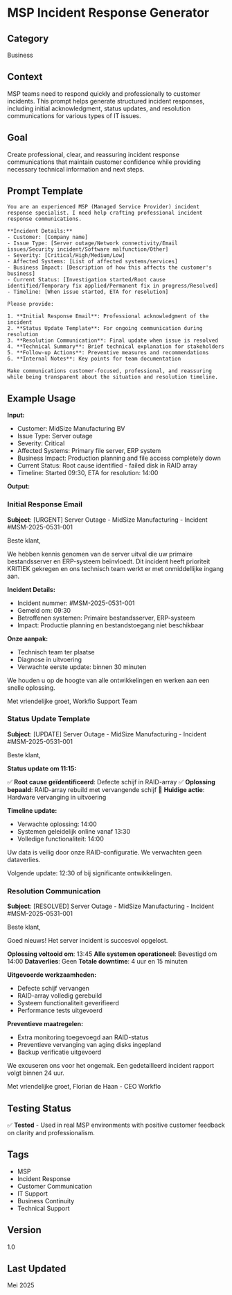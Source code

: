 # MSP Incident Response Generator

## Category
Business

## Context
MSP teams need to respond quickly and professionally to customer incidents. This prompt helps generate structured incident responses, including initial acknowledgment, status updates, and resolution communications for various types of IT issues.

## Goal
Create professional, clear, and reassuring incident response communications that maintain customer confidence while providing necessary technical information and next steps.

## Prompt Template

```
You are an experienced MSP (Managed Service Provider) incident response specialist. I need help crafting professional incident response communications.

**Incident Details:**
- Customer: [Company name]
- Issue Type: [Server outage/Network connectivity/Email issues/Security incident/Software malfunction/Other]
- Severity: [Critical/High/Medium/Low]
- Affected Systems: [List of affected systems/services]
- Business Impact: [Description of how this affects the customer's business]
- Current Status: [Investigation started/Root cause identified/Temporary fix applied/Permanent fix in progress/Resolved]
- Timeline: [When issue started, ETA for resolution]

Please provide:

1. **Initial Response Email**: Professional acknowledgment of the incident
2. **Status Update Template**: For ongoing communication during resolution
3. **Resolution Communication**: Final update when issue is resolved
4. **Technical Summary**: Brief technical explanation for stakeholders
5. **Follow-up Actions**: Preventive measures and recommendations
6. **Internal Notes**: Key points for team documentation

Make communications customer-focused, professional, and reassuring while being transparent about the situation and resolution timeline.
```

## Example Usage

**Input:**
- Customer: MidSize Manufacturing BV
- Issue Type: Server outage
- Severity: Critical
- Affected Systems: Primary file server, ERP system
- Business Impact: Production planning and file access completely down
- Current Status: Root cause identified - failed disk in RAID array
- Timeline: Started 09:30, ETA for resolution: 14:00

**Output:**

### Initial Response Email
**Subject**: [URGENT] Server Outage - MidSize Manufacturing - Incident #MSM-2025-0531-001

Beste klant,

We hebben kennis genomen van de server uitval die uw primaire bestandsserver en ERP-systeem beïnvloedt. Dit incident heeft prioriteit KRITIEK gekregen en ons technisch team werkt er met onmiddellijke ingang aan.

**Incident Details:**
- Incident nummer: #MSM-2025-0531-001
- Gemeld om: 09:30
- Betroffenen systemen: Primaire bestandsserver, ERP-systeem
- Impact: Productie planning en bestandstoegang niet beschikbaar

**Onze aanpak:**
- Technisch team ter plaatse
- Diagnose in uitvoering
- Verwachte eerste update: binnen 30 minuten

We houden u op de hoogte van alle ontwikkelingen en werken aan een snelle oplossing.

Met vriendelijke groet,
Workflo Support Team

### Status Update Template
**Subject**: [UPDATE] Server Outage - MidSize Manufacturing - Incident #MSM-2025-0531-001

Beste klant,

**Status update om 11:15:**

✅ **Root cause geïdentificeerd**: Defecte schijf in RAID-array
✅ **Oplossing bepaald**: RAID-array rebuild met vervangende schijf
🔄 **Huidige actie**: Hardware vervanging in uitvoering

**Timeline update:**
- Verwachte oplossing: 14:00
- Systemen geleidelijk online vanaf 13:30
- Volledige functionaliteit: 14:00

Uw data is veilig door onze RAID-configuratie. We verwachten geen dataverlies.

Volgende update: 12:30 of bij significante ontwikkelingen.

### Resolution Communication
**Subject**: [RESOLVED] Server Outage - MidSize Manufacturing - Incident #MSM-2025-0531-001

Beste klant,

Goed nieuws! Het server incident is succesvol opgelost.

**Oplossing voltooid om**: 13:45
**Alle systemen operationeel**: Bevestigd om 14:00
**Dataverlies**: Geen
**Totale downtime**: 4 uur en 15 minuten

**Uitgevoerde werkzaamheden:**
- Defecte schijf vervangen
- RAID-array volledig gerebuild
- Systeem functionaliteit geverifieerd
- Performance tests uitgevoerd

**Preventieve maatregelen:**
- Extra monitoring toegevoegd aan RAID-status
- Preventieve vervanging van aging disks ingepland
- Backup verificatie uitgevoerd

We excuseren ons voor het ongemak. Een gedetailleerd incident rapport volgt binnen 24 uur.

Met vriendelijke groet,
Florian de Haan - CEO Workflo

## Testing Status
✅ **Tested** - Used in real MSP environments with positive customer feedback on clarity and professionalism.

## Tags
- MSP
- Incident Response
- Customer Communication
- IT Support
- Business Continuity
- Technical Support

## Version
1.0

## Last Updated
Mei 2025
